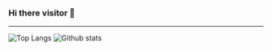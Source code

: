 ### Hi there visitor 👋


<hr>

  ![Top Langs](https://github-readme-stats.vercel.app/api/top-langs/?username=bhatara007&layout=compact)
  ![Github stats](https://github-readme-stats.vercel.app/api?username=bhatara007&show_icons=true&count_private=true&) 


